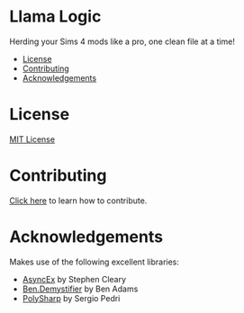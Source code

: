 <h1>Llama Logic</h1>
Herding your Sims 4 mods like a pro, one clean file at a time!

<!-- TOC -->

- [License](#license)
- [Contributing](#contributing)
- [Acknowledgements](#acknowledgements)

<!-- /TOC -->

# License
[MIT License](LICENSE)

# Contributing
[Click here](CONTRIBUTING.md) to learn how to contribute.

# Acknowledgements
Makes use of the following excellent libraries:
* [AsyncEx](https://github.com/StephenCleary/AsyncEx) by Stephen Cleary
* [Ben.Demystifier](https://github.com/benaadams/Ben.Demystifier) by Ben Adams
* [PolySharp](https://github.com/Sergio0694/PolySharp) by Sergio Pedri